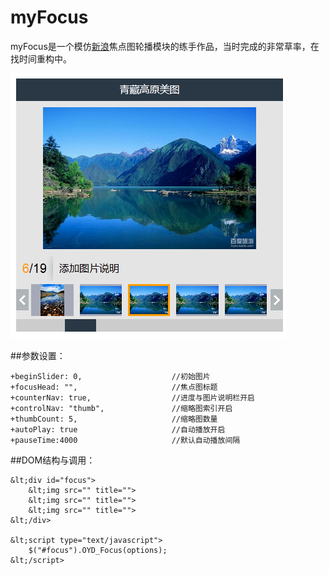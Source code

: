 myFocus
=======

myFocus是一个模仿[新浪](http://fashion.sina.com.cn/s/2013-10-28/220326550.shtml)焦点图轮播模块的练手作品，当时完成的非常草率，在找时间重构中。

![myFocus截图](/screenshot.png)

##参数设置：
	
	+beginSlider: 0,                    //初始图片
	+focusHead: "",                     //焦点图标题
	+counterNav: true,                  //进度与图片说明栏开启
	+controlNav: "thumb",               //缩略图索引开启
	+thumbCount: 5,                     //缩略图数量
	+autoPlay: true                     //自动播放开启
	+pauseTime:4000                     //默认自动播放间隔

##DOM结构与调用：
	
	&lt;div id="focus">
		&lt;img src="" title="">
		&lt;img src="" title="">
		&lt;img src="" title="">
	&lt;/div>
	
	&lt;script type="text/javascript">
		$("#focus").OYD_Focus(options);
	&lt;/script>